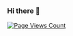 ### Hi there 👋

<!--
**thornboo/thornboo** is a ✨ _special_ ✨ repository because its `README.md` (this file) appears on your GitHub profile.

Here are some ideas to get you started:

- 🔭 I’m currently working on ...
- 🌱 I’m currently learning ...
- 👯 I’m looking to collaborate on ...
- 🤔 I’m looking for help with ...
- 💬 Ask me about ...
- 📫 How to reach me: ...
- 😄 Pronouns: ...
- ⚡ Fun fact: ...
-->
[![Page Views Count](https://badges.toozhao.com/badges/01G09DVMFYCPET63HVH6PTRQKM/green.svg)](https://badges.toozhao.com/stats/01G09DVMFYCPET63HVH6PTRQKM "Get your own page views count badge on badges.toozhao.com")
